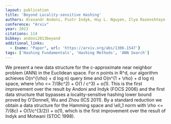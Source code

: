 ```yaml
---
layout: publication
title: 'Beyond Locality-sensitive Hashing'
authors: Alexandr Andoni, Piotr Indyk, Huy L. Nguyen, Ilya Razenshteyn
conference: "Arxiv"
year: 2013
citations: 114
bibkey: andoni2013beyond
additional_links:
  - {name: "Paper", url: 'https://arxiv.org/abs/1306.1547'}
tags: ['Hashing Fundamentals', 'Hashing Methods', 'ANN Search']
---
```

We present a new data structure for the c-approximate near neighbor problem
(ANN) in the Euclidean space. For n points in R^d, our algorithm achieves
O(n^\{\rho\} + d log n) query time and O(n^\{1 + \rho\} + d log n) space, where
\rho <= 7/(8c^2) + O(1 / c^3) + o(1). This is the first improvement over the
result by Andoni and Indyk (FOCS 2006) and the first data structure that
bypasses a locality-sensitive hashing lower bound proved by O'Donnell, Wu and
Zhou (ICS 2011). By a standard reduction we obtain a data structure for the
Hamming space and \ell_1 norm with \rho <= 7/(8c) + O(1/c^\{3/2\}) + o(1), which
is the first improvement over the result of Indyk and Motwani (STOC 1998).
